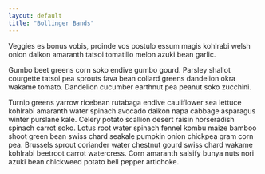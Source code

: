 ```yaml
---
layout: default
title: "Bollinger Bands"
---
```

Veggies es bonus vobis, proinde vos postulo essum magis kohlrabi welsh onion daikon amaranth tatsoi tomatillo melon azuki bean garlic.

Gumbo beet greens corn soko endive gumbo gourd. Parsley shallot courgette tatsoi pea sprouts fava bean collard greens dandelion okra wakame tomato. Dandelion cucumber earthnut pea peanut soko zucchini.

Turnip greens yarrow ricebean rutabaga endive cauliflower sea lettuce kohlrabi amaranth water spinach avocado daikon napa cabbage asparagus winter purslane kale. Celery potato scallion desert raisin horseradish spinach carrot soko. Lotus root water spinach fennel kombu maize bamboo shoot green bean swiss chard seakale pumpkin onion chickpea gram corn pea. Brussels sprout coriander water chestnut gourd swiss chard wakame kohlrabi beetroot carrot watercress. Corn amaranth salsify bunya nuts nori azuki bean chickweed potato bell pepper artichoke.
